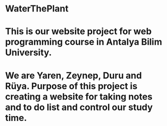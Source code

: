 # WaterThePlant
# This is our website project for web programming course in Antalya Bilim University. 
# We are Yaren, Zeynep, Duru and Rüya. Purpose of this project is creating a website for taking notes and to do list and control our study time. 


